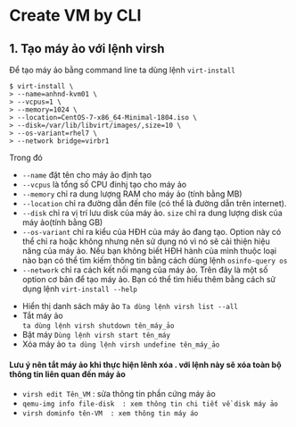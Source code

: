 # Create VM by CLI

## 1. Tạo máy ảo với lệnh virsh
Để tạo máy ảo bằng command line ta dùng lệnh `virt-install`

```
$ virt-install \
> --name=anhnd-kvm01 \
> --vcpus=1 \
> --memory=1024 \
> --location=CentOS-7-x86_64-Minimal-1804.iso \
> --disk=/var/lib/libvirt/images/,size=10 \
> --os-variant=rhel7 \
> --network bridge=virbr1
```

Trong đó 
 * `--name` đặt tên cho máy ảo định tạo
 * `--vcpus` là tổng số CPU đinhj tạo cho máy ảo
 * `--memory` chỉ ra dung lượng RAM cho máy ảo (tính bằng MB)
 * `--location`  chỉ ra đường dẫn đến file (có thể là đường dẫn trên internet).
 * `--disk` chỉ ra vị trí lưu disk của máy ảo. `size` chỉ ra dung lượng disk của máy ảo(tính bằng GB)
 * `--os-variant` chỉ ra kiểu của HĐH của máy ảo đang tạo. Option này có thể chỉ ra hoặc không nhưng nên sử dụng nó vì nó sẽ cải thiện hiệu năng của máy ảo. Nếu bạn không biết HĐH hành của mình thuộc loại nào bạn có thể tìm kiếm thông tin bằng cách dùng lệnh `osinfo-query os`
 * `--network` chỉ ra cách kết nối mạng của máy ảo.
Trên đây là một số option cơ bản để tạo máy ảo. Bạn có thể tìm hiểu thêm bằng cách sử dụng lệnh `virt-install --help`


- Hiển thị danh sách máy ảo 
``` Ta dùng lệnh virsh list --all ```
- Tắt máy ảo  
``` ta dùng lệnh virsh shutdown tên_máy_ảo ```
- Bật máy 
``` Dùng lệnh virsh start tên_máy ```
- Xóa máy ảo 
``` ta dùng lệnh virsh undefine tên_máy_ảo ```
#### Lưu ý nên tắt máy ảo khi thực hiện lênh xóa . với lệnh này sẽ xóa toàn bộ thông tin liên quan đến máy ảo

- ``` virsh edit Tên_VM ``` : sửa thông tin phần cứng máy ảo 
- ``` qemu-img info file-disk  : xem thông tin chi tiết về disk máy ảo ```
- ``` virsh dominfo tên-VM  : xem thông tin máy áo ```

